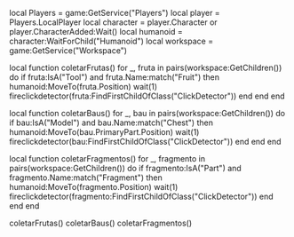 
local Players = game:GetService("Players")
local player = Players.LocalPlayer
local character = player.Character or player.CharacterAdded:Wait()
local humanoid = character:WaitForChild("Humanoid")
local workspace = game:GetService("Workspace")


local function coletarFrutas()
    for _, fruta in pairs(workspace:GetChildren()) do
        if fruta:IsA("Tool") and fruta.Name:match("Fruit") then
            humanoid:MoveTo(fruta.Position)
            wait(1)
            fireclickdetector(fruta:FindFirstChildOfClass("ClickDetector"))
        end
    end
end


local function coletarBaus()
    for _, bau in pairs(workspace:GetChildren()) do
        if bau:IsA("Model") and bau.Name:match("Chest") then
            humanoid:MoveTo(bau.PrimaryPart.Position)
            wait(1)
            fireclickdetector(bau:FindFirstChildOfClass("ClickDetector"))
        end
    end
end


local function coletarFragmentos()
    for _, fragmento in pairs(workspace:GetChildren()) do
        if fragmento:IsA("Part") and fragmento.Name:match("Fragment") then
            humanoid:MoveTo(fragmento.Position)
            wait(1)
            fireclickdetector(fragmento:FindFirstChildOfClass("ClickDetector"))
        end
    end
end


coletarFrutas()
coletarBaus()
coletarFragmentos()


